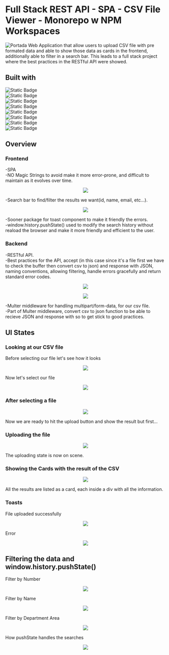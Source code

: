 # Full Stack REST API - SPA - CSV File Viewer - Monorepo w NPM Workspaces
![Portada](./frontend//public/img/Portada.PNG)
Web Application that allow users to upload CSV file with pre formated data and able to show those data as cards in the frontend, additionally able to filter in a search bar. This leads to a full stack project where the best practices in the RESTful API were showed.

## Built with
![Static Badge](https://img.shields.io/badge/HTML5-black?style=for-the-badge&logo=HTML5)<br>
![Static Badge](https://img.shields.io/badge/CSS-black?style=for-the-badge&logo=css3)<br>
![Static Badge](https://img.shields.io/badge/tailwind-black?style=for-the-badge&logo=tailwindcss)<br>
![Static Badge](https://img.shields.io/badge/Typescript-black?style=for-the-badge&logo=typescript) <br>
![Static Badge](https://img.shields.io/badge/React-black?style=for-the-badge&logo=react) <br>
![Static Badge](https://img.shields.io/badge/nodejs-black?style=for-the-badge&logo=nodedotjs) <br>
![Static Badge](https://img.shields.io/badge/express-black?style=for-the-badge&logo=express) <br>
![Static Badge](https://img.shields.io/badge/npm-black?style=for-the-badge&logo=npm)<br>

## Overview
### Frontend
-SPA <br>
-NO Magic Strings to avoid make it more error-prone, and difficult to maintain as it evolves over time. 
<p align="center">
    <img src="./frontend/public/img/Magicstrings.PNG">
</p>
-Search bar to find/filter the results we want(id, name, email, etc...).<br>
<p align="center">
    <img src="./frontend/public/img/searchbar.PNG">
</p>
-Sooner package for toast component to make it friendly the errors.<br>
-window.history.pushState() used to modify the search history without reaload the browser and make it more friendly and efficient to the user.

### Backend
-RESTful API.<br>
-Best practices for the API, accept (in this case since it's a file first we have to check the buffer then convert csv to json) and response with JSON, naming conventions, allowing filtering, handle errors gracefully and return standard error codes.<br>

<p align="center">
    <img src="./frontend/public/img/naming.PNG">
</p>
<p align="center">
    <img src="./frontend/public/img/jsonresponse.PNG">
</p>
-Multer middleware for handling multipart/form-data, for our csv file.<br>
-Part of Multer middleware, convert csv to json function to be able to recieve JSON and response with so to get stick to good practices.

## UI States

### Looking at our CSV file
Before selecting our file  let's see how it looks
<p align="center">
    <img src="./frontend/public/img/statebefore.PNG">
</p>

Now let's select our file
<p align="center">
    <img src="./frontend/public/img/statebefore2.PNG">
</p>

### After selecting a file
<p align="center">
    <img src="./frontend/public/img/state.PNG">
</p>
Now we are ready to hit the upload button and show the result but first...

### Uploading the file 
<p align="center">
    <img src="./frontend/public/img/state2.PNG">
</p>
The uploading state is now on scene.

### Showing the Cards with the result of the CSV
<p align="center">
    <img src="./frontend/public/img/state3.PNG">
</p>
All the results are listed as a card, each inside a div with all the information.

### Toasts
File uploaded successfully
<p align="center">
    <img src="./frontend/public/img/toast.PNG">
</p>
Error
<p align="center">
    <img src="./frontend/public/img/toast2.PNG">
</p>

## Filtering the data and window.history.pushState()
Filter by Number
<p align="center">
    <img src="./frontend/public/img/filter.PNG">
</p>
Filter by Name
<p align="center">
    <img src="./frontend/public/img/filter2.PNG">
</p>
Filter by Department Area
<p align="center">
    <img src="./frontend/public/img/filter3.PNG">
</p>
How pushState handles the searches
<p align="center">
    <img src="./frontend/public/img/hustory.PNG">
</p>
